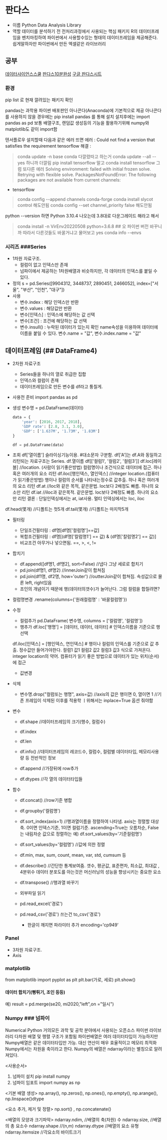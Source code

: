 # 판다스
- 이름
Python Data Analysis Library
- 역할
데이터를 분석하기 전 전처리과정에서 사용되는 핵심 패키지
R의 데이터프레임을 벤치마킹하여 파이썬에서 사용할수있는 형태의 데이터프레임을 제공해준다.
쉽게말하자만 파이썬에서 만든 엑셀같은 라이브러리


## 공부
[데이터사이언스스쿨](https://datascienceschool.net/01%20python/04.01%20%ED%8C%90%EB%8B%A4%EC%8A%A4%20%ED%8C%A8%ED%82%A4%EC%A7%80%EC%9D%98%20%EC%86%8C%EA%B0%9C.html)
[판다스10분완성](https://dataitgirls2.github.io/10minutes2pandas/)
[구글 판다스시트](https://pandas.pydata.org/Pandas_Cheat_Sheet.pdf)


### 환경

pip list 로 현재 깔려있는 패키지 확인

pandas는 과학용 파이썬 배포판인 아나콘다(Anaconda)에 기본적으로 제공
아나콘다를 사용하지 않을 경우에는 pip install pandas 를 통해 설치
설치후에는 import pandas as pd
보통 배열구조, 랜덤값 생성등의 기능을 활용하기위해 numpy와 matplotlib도 같이 import함

텐서플로우 설치할때 다음과 같은 에러 뜨면
에러 : Could not find a version that satisfies the requirement 
tensorflow
해결 : 
> conda update -n base conda  다깔렸따고 하는거 
> conda update --all --yes  하니까 더깔림
> pip install tensorflow 말고 conda install tensorflow
그럼 또다른 에러 
Solving environment: failed with initial frozen solve. Retrying with flexible solve.
PackagesNotFoundError: The following packages are not available from current channels:
  - tensorflow
> conda config --append channels conda-forge
> conda install slycot control 해도안됨
> conda config --set channel_priority false 해도안됨 

python --version 하면 Python 3.10.4 나오는데 3.8대로 다운그레이드 해라고 해서
> conda install -n VirEnv20220508 python=3.6.8       ## 오 파이썬 버전 바꾸니까 따라서 다른것들도 바꿀거냐고 물어보고 yes
> conda info --envs
> 

### 시리즈 ###Series
- 1차원 자료구조. 
  - 컬럼이 없고 인덱스만 존재
  - 넘파이에서 제공하는 1차원배열과 비슷하지만,   각 데이터의 인덱스를 붙일 수 있다.
- 정의
    s = pd.Series([9904312, 3448737, 2890451, 2466052],
        index=["서울", "부산", "인천", "대구"])
- 사용
    - 변수.index : 해당 인덱스만 반환
    - 변수.values : 해당값만 반환
    - 변수[인덱스] : 인덱스에 해당하는 값 선택
    - 변수[조건] : 조건에 해당하는 값 선택
    - 변수.insull()  : 누락된 데이터가 있는지 확인
    name속성을 이용하여 데이터에 이름을 붙일 수 있다.   변수.name = "값",   변수.index.name = "값"

## 데이터프레임 (## DataFrame4)
- 2차원 자료구조
  - Series들을 하나의 열로 취급한 집합
  - 인덱스와 컬럼이 존재
  - 데이터프레임으로 만든 변수를 df라고 퉁칠게.
- 사용전 준비
  import pandas as pd
- 생성
  변수명 = pd.DataFrame(데이터)

    ```python
    data = {
        'year': [2016, 2017, 2018],
        'GDP rate': [2.8, 3.1, 3.0],
        'GDP': ['1.637M', '1.73M', '1.83M']
    }
    
    df = pd.DataFrame(data)
    ```
- 조회
df['열이름']  슬라이싱기능이용. #대소문자 구분함. df['A']는 df.A와 동일하고 리턴되는 자료구조는 Series.
df.열이름
df[['컬럼1', '컬럼2', '컬럼3']]
df.loc[레이블]    //location. (사람이 읽기좋은방법) 컬럼명이나 조건식으로 데이터에 접근. 하나 혹은 여러개의 요소 리턴
df.iloc[행인덱스, 열인덱스]   //integer location.(컴퓨터가 읽기좋은방법) 행이나 컬럼의 순서를 나타내는정수로 값추출. 하나 혹은 여러개의 요소 리턴
df.at  //loc와 같은 목적, 같은문법. loc보다 2배정도 빠름. 하나의 요소만 리턴
df.iat  //iloc과 같은목적. 같은문법. loc보다 2배정도 빠름. 하나의 요소만 리턴
결론 : 단일인덱싱에서는 at, iat사용. 멀티 인덱싱에서는 loc, iloc
        
df.head(몇개)   //디폴트는 첫5개
df.tail(몇개)   //디폴트는 마지막5개
- 필터링
  - 단일조건필터링 : df명[df명['컬럼명']==값]
  - 복합조건필터링 : df명[(df명['칼럼명1'] == 값) & (df명['칼럼명2'] == 값)]
  - 비교조건 아무거나 넣으면됨. ==, >, <, !=
- 합치기
  - df.append([df명1, df명2], sort=False) //냅다 그냥 세로로 합치기
  - pd.join(df명1, df명2)   //innerJoin같이 합쳐짐
  - pd.join(df1명, df2명, how='outer')  //outterJoin같이 합쳐짐. 속성값으로 물론 left, right있음
  - 조인의 개념이기 때문에 행(데이터의갯수)가 늘어난다. 그럼 컬럼을 합칠려면?
- 컬럼명변경 .rename(columns={'원래컬럼명' : '바꿀컬럼명'})


- 수정
    - 컬럼추가
    pd.DataFrame( 변수명, columns = ['컬럼명', '컬럼명'])
    - 행추가
    df.loc['행명'] = [데이터, 데이터, 데이터]   # 인덱스이름을 기준으로 행 선택
    
    df.iloc[인덱스] = [행인덱스, 연인덱스]  # 행이나 컬럼의 인덱스를 기준으로 값 추출. 정수값만 들어가야한다.
      컬럼1  값1
      컬럼2  값2
      컬럼3  값3  식으로 가져온다.
    integer location의 약어. 컴퓨터가 읽기 좋은 방법으로 데이터가 있는 위치(순서)에 접근
    - 값변경
- 삭제
    - 변수명.drop("컬럼또는 행명", axis=값)
    //axis의 값은 행이면 0, 열이면 1
    //기존 프레임이 삭제된 이후를 적용학 ㅣ위해서는 inplace=True 옵션 줘야함
- 변수
  - df.shape    //데이터프레임의 크기(행수, 컬럼수)
  - df.index
  - df.len
  - df.info() //데이터프레임의 레코드수, 컬럼수, 컬럼별 데이터타입, 메모리사용량 등 전반적인 정보

  - df.append           //가장뒤에 row추가
  - df.dtypes           //각 열의 데이터타입들
- 함수
  - df.concat()         //row기준 병합
  - df.groupby('컬럼명')
  - df.sort_index(axis=1)     //행과열이름을 정렬하여 나타냄. axis는 정렬할 대상축. 0이면 인덱스기준, 1이면 컬럼기준. ascending=True는 오름차순, False는 내림차순
  값으로 정렬하는 예)  df.sort_values(by='기준컬럼명')
  - df.sort_values(by='컬럼명') //값에 의한 정렬
  - df.min, max, sum, count, mean, var, std, cumsum 등
  - df.describe() //간단한 통계보여줌. 갯수, 평균값, 표준편차, 최소값, 최대값 , 4분위수
      데이터 분포도를 아는것은 머신러닝의 성능을 향상시키는 중요한 요소
  - df.transpose()  //행과열 바꾸기

  - 외부파일 읽기
  - pd.read_excel('경로')
  - pd.read_csv('경로')    쓰는건 to_csv('경로')
    - 한글이 깨지면 파라미터 추가  encoding='cp949'



### Panel
- 3차원 자료구조.
- Axis



### matplotlib
from matplotlib import pyplot as plt
plt.bar(가로, 세로)
plt.show()


#### 데이터 합치기(뻥튀기, 조인 등등)
예) result = pd.merge(se20, mi2020,"left",on ="일시")

### Numpy ### 넘파이
Numerical Python
거의모든 과학 및 공학 분야에서 사용되는 오픈소스 파이썬 라이브러리
다차원 배열 및 행렬 구조가 포함됨
파이썬배열은 여러 데이터타입이 가능하지만 Numpy배열은 같은 데이터타입만 가능. 대신 연산이 매우 효율적이고 메모리 최적화
Numpy에서는 차원을 축이라고 한다.
Numpy의 배열은 ndarray이라는 별칭으로 알려져있다.

<사용순서>
1. 넘파이 설치   pip install numpy
2. 넘파이 임포트 import numpy as np

<기본 배열 생성>
np.array(),
np.zeros(),
np.ones(),
np.empty(),
np.arange(),
np.linspace()dtype

<요소 추가, 제거 및 정렬>
np.sort() ,
np.concatenate()

<배열의 모양과 크기파악>
ndarray.ndim, //배열의 축(차원) 수
ndarray.size,  //배열의 총 요소수
ndarray.shape  //(n,m)
ndarray.dtype  //배열의 요소 유형
ndarray.itemsize  //각요소의 바이트크기